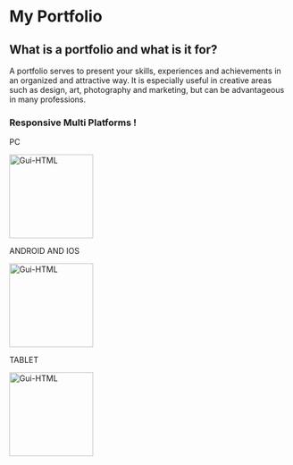 # My Portfolio 

## What is a portfolio and what is it for?

A portfolio serves to present your skills, experiences and achievements in an organized and attractive way. It is especially useful in creative areas such as design, art, photography and marketing, but can be advantageous in many professions.

### Responsive Multi Platforms !

<div style="display: inline_block">
  <p color="cyan">PC</p>
  <img align="center" alt="Gui-HTML" width="150" src="https://i.imgur.com/0tjGkJO.jpeg">
  <p color="cyan">ANDROID AND IOS</p> 
  <img align="center" alt="Gui-HTML" width="150" src="https://i.imgur.com/By5WbZM.jpeg">
  <p color="cyan">TABLET</p>
  <img align="center" alt="Gui-HTML" width="150" src="https://i.imgur.com/N64ZF9r.jpeg">
</div>

